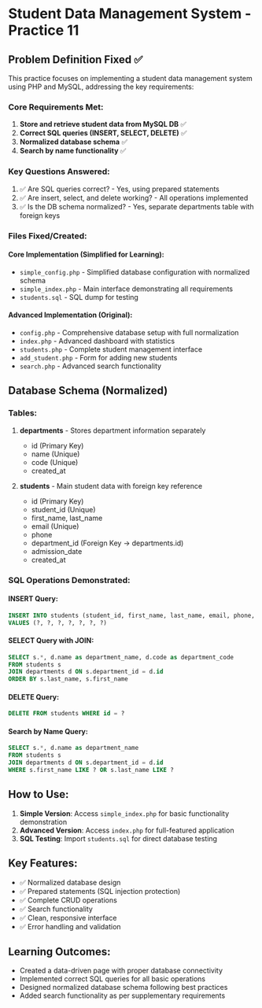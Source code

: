 # Student Data Management System - Practice 11

## Problem Definition Fixed ✅

This practice focuses on implementing a student data management system using PHP and MySQL, addressing the key requirements:

### Core Requirements Met:
1. **Store and retrieve student data from MySQL DB** ✅
2. **Correct SQL queries (INSERT, SELECT, DELETE)** ✅ 
3. **Normalized database schema** ✅
4. **Search by name functionality** ✅

### Key Questions Answered:
1. ✅ Are SQL queries correct? - Yes, using prepared statements
2. ✅ Are insert, select, and delete working? - All operations implemented
3. ✅ Is the DB schema normalized? - Yes, separate departments table with foreign keys

### Files Fixed/Created:

#### Core Implementation (Simplified for Learning):
- `simple_config.php` - Simplified database configuration with normalized schema
- `simple_index.php` - Main interface demonstrating all requirements
- `students.sql` - SQL dump for testing

#### Advanced Implementation (Original):
- `config.php` - Comprehensive database setup with full normalization
- `index.php` - Advanced dashboard with statistics
- `students.php` - Complete student management interface
- `add_student.php` - Form for adding new students
- `search.php` - Advanced search functionality

## Database Schema (Normalized)

### Tables:
1. **departments** - Stores department information separately
   - id (Primary Key)
   - name (Unique)
   - code (Unique)
   - created_at

2. **students** - Main student data with foreign key reference
   - id (Primary Key)
   - student_id (Unique)
   - first_name, last_name
   - email (Unique)
   - phone
   - department_id (Foreign Key → departments.id)
   - admission_date
   - created_at

### SQL Operations Demonstrated:

#### INSERT Query:
```sql
INSERT INTO students (student_id, first_name, last_name, email, phone, department_id, admission_date) 
VALUES (?, ?, ?, ?, ?, ?, ?)
```

#### SELECT Query with JOIN:
```sql
SELECT s.*, d.name as department_name, d.code as department_code 
FROM students s 
JOIN departments d ON s.department_id = d.id 
ORDER BY s.last_name, s.first_name
```

#### DELETE Query:
```sql
DELETE FROM students WHERE id = ?
```

#### Search by Name Query:
```sql
SELECT s.*, d.name as department_name 
FROM students s 
JOIN departments d ON s.department_id = d.id 
WHERE s.first_name LIKE ? OR s.last_name LIKE ?
```

## How to Use:

1. **Simple Version**: Access `simple_index.php` for basic functionality demonstration
2. **Advanced Version**: Access `index.php` for full-featured application
3. **SQL Testing**: Import `students.sql` for direct database testing

## Key Features:
- ✅ Normalized database design
- ✅ Prepared statements (SQL injection protection)
- ✅ Complete CRUD operations
- ✅ Search functionality
- ✅ Clean, responsive interface
- ✅ Error handling and validation

## Learning Outcomes:
- Created a data-driven page with proper database connectivity
- Implemented correct SQL queries for all basic operations
- Designed normalized database schema following best practices
- Added search functionality as per supplementary requirements